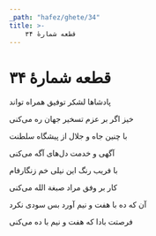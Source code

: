 ```yaml
---
_path: "hafez/ghete/34"
title: >-
    قطعه شمارهٔ ۳۴
---
```

# قطعه شمارهٔ ۳۴

<div class="b" id="bn1"><div class="m1"><p>پادشاها لشکر توفیق همراه تواند</p></div>
<div class="m2"><p>خیز اگر بر عزم تسخیر جهان ره می‌کنی</p></div></div>
<div class="b" id="bn2"><div class="m1"><p>با چنین جاه و جلال از پیشگاه سلطنت</p></div>
<div class="m2"><p>آگهی و خدمت دل‌های آگه می‌کنی</p></div></div>
<div class="b" id="bn3"><div class="m1"><p>با فریب رنگ این نیلی خم زنگارفام</p></div>
<div class="m2"><p>کار بر وفق مراد صبغة الله می‌کنی</p></div></div>
<div class="b" id="bn4"><div class="m1"><p>آن که ده با هفت و نیم آورد بس سودی نکرد</p></div>
<div class="m2"><p>فرصتت بادا که هفت و نیم با ده می‌کنی</p></div></div>
